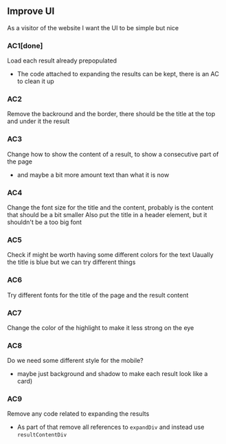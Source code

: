 ## Improve UI
As a visitor of the website
I want the UI to be simple but nice

### AC1[done]
Load each result already prepopulated
- The code attached to expanding the results can be kept, there is an AC to clean it up

### AC2
Remove the backround and the border, there should be the title at the top and under it the result

### AC3
Change how to show the content of a result, to show a consecutive part of the page
- and maybe a bit more amount text than what it is now

### AC4
Change the font size for the title and the content, probably is the content that should be a bit smaller
Also put the title in a header element, but it shouldn't be a too big font

### AC5
Check if might be worth having some different colors for the text
Uaually the title is blue but we can try different things

### AC6
Try different fonts for the title of the page and the result content

### AC7
Change the color of the highlight to make it less strong on the eye

### AC8
Do we need some different style for the mobile?
- maybe just background and shadow to make each result look like a card)

### AC9
Remove any code related to expanding the results
- As part of that remove all references to `expandDiv` and instead use `resultContentDiv`
